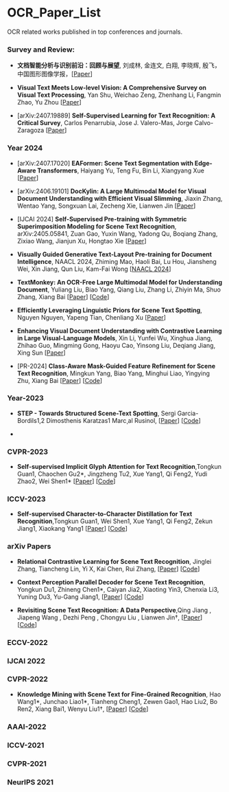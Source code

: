 # OCR_Paper_List
OCR related works published in top conferences and journals. 


### Survey and Review: 

* **文档智能分析与识别前沿：回顾与展望**, 刘成林, 金连文, 白翔, 李晓辉, 殷飞，中国图形图像学报，[[Paper](http://www.cjig.cn/jig/ch/reader/view_abstract.aspx?file_no=202211150000002)]
* **Visual Text Meets Low-level Vision: A Comprehensive Survey on Visual Text Processing**, Yan Shu, Weichao Zeng, Zhenhang Li, Fangmin Zhao, Yu Zhou
  [[Paper](https://arxiv.org/abs/2402.03082)]

* [arXiv:2407.19889] **Self-Supervised Learning for Text Recognition: A Critical Survey**, Carlos Penarrubia, Jose J. Valero-Mas, Jorge Calvo-Zaragoza
  [[Paper](https://arxiv.org/abs/2407.19889)]
  


### Year 2024 

* [arXiv:2407.17020] **EAFormer: Scene Text Segmentation with Edge-Aware Transformers**, Haiyang Yu, Teng Fu, Bin Li, Xiangyang Xue
  [[Paper](https://arxiv.org/abs/2407.17020)] 

* [arXiv:2406.19101] **DocKylin: A Large Multimodal Model for Visual Document Understanding with Efficient Visual Slimming**,
  Jiaxin Zhang, Wentao Yang, Songxuan Lai, Zecheng Xie, Lianwen Jin
  [[Paper](https://arxiv.org/abs/2406.19101)] 
  
* [IJCAI 2024] **Self-Supervised Pre-training with Symmetric Superimposition Modeling for Scene Text Recognition**, arXiv:2405.05841, 
  Zuan Gao, Yuxin Wang, Yadong Qu, Boqiang Zhang, Zixiao Wang, Jianjun Xu, Hongtao Xie
  [[Paper](https://arxiv.org/abs/2405.05841)]  

* **Visually Guided Generative Text-Layout Pre-training for Document Intelligence**, NAACL 2024, 
  Zhiming Mao, Haoli Bai, Lu Hou, Jiansheng Wei, Xin Jiang, Qun Liu, Kam-Fai Wong
  [[NAACL 2024](https://arxiv.org/abs/2403.16516)] 
  
* **TextMonkey: An OCR-Free Large Multimodal Model for Understanding Document**, Yuliang Liu, Biao Yang, Qiang Liu, Zhang Li, Zhiyin Ma, Shuo Zhang, Xiang Bai
  [[Paper](https://arxiv.org/abs/2403.04473)]
  [[Code](https://github.com/Yuliang-Liu/Monkey)]

* **Efficiently Leveraging Linguistic Priors for Scene Text Spotting**, Nguyen Nguyen, Yapeng Tian, Chenliang Xu
  [[Paper](https://arxiv.org/abs/2402.17134)] 

* **Enhancing Visual Document Understanding with Contrastive Learning in Large Visual-Language Models**, Xin Li, Yunfei Wu, Xinghua Jiang, Zhihao Guo, Mingming Gong, Haoyu Cao, Yinsong Liu, Deqiang Jiang, Xing Sun
  [[Paper](https://arxiv.org/abs/2402.19014)]

* [PR-2024] **Class-Aware Mask-Guided Feature Refinement for Scene Text Recognition**, Mingkun Yang, Biao Yang, Minghui Liao, Yingying Zhu, Xiang Bai
  [[Paper](https://arxiv.org/abs/2402.13643)]
  [[Code](https://github.com/MelosY/CAM )]
  
  
### Year-2023 

* **STEP - Towards Structured Scene-Text Spotting**, Sergi Garcia-Bordils1,2 Dimosthenis Karatzas1 Marc¸al Rusinol, [[Paper](https://arxiv.org/pdf/2309.02356.pdf)] [[Code](https://github.com/Sergigb/)]

* 

### CVPR-2023

* **Self-supervised Implicit Glyph Attention for Text Recognition**,Tongkun Guan1, Chaochen Gu2*, Jingzheng Tu2, Xue Yang1, Qi Feng2, Yudi Zhao2, Wei Shen1*
[[Paper](https://openaccess.thecvf.com/content/CVPR2023/papers/Guan_Self-Supervised_Implicit_Glyph_Attention_for_Text_Recognition_CVPR_2023_paper.pdf)]
[[Code](https://github.com/TongkunGuan/SIGA)]



### ICCV-2023

* **Self-supervised Character-to-Character Distillation for Text Recognition**,Tongkun Guan1, Wei Shen1, Xue Yang1, Qi Feng2, Zekun Jiang1, Xiaokang Yang1
[[Paper](https://arxiv.org/pdf/2211.00288.pdf)]
[[Code](https://github.com/TongkunGuan/CCD)]


### arXiv Papers 

* **Relational Contrastive Learning for Scene Text Recognition**, Jinglei Zhang, Tiancheng Lin, Yi X, Kai Chen, Rui Zhang,
[[Paper](https://arxiv.org/pdf/2308.00508.pdf)]
[[Code](https://github.com/ThunderVVV/RCLSTR)] 

* **Context Perception Parallel Decoder for Scene Text Recognition**, Yongkun Du1, Zhineng Chen1*, Caiyan Jia2, Xiaoting Yin3, Chenxia Li3, Yuning Du3, Yu-Gang Jiang1,
[[Paper](https://arxiv.org/pdf/2307.12270.pdf)]
[[Code]()]

* **Revisiting Scene Text Recognition: A Data Perspective**,Qing Jiang , Jiapeng Wang , Dezhi Peng , Chongyu Liu , Lianwen Jin†,
[[Paper](https://arxiv.org/pdf/2307.08723.pdf)]
[[Code](https://github.com/Mountchicken/Union14M)]


### ECCV-2022 
### IJCAI 2022 
### CVPR-2022



* **Knowledge Mining with Scene Text for Fine-Grained Recognition**, Hao Wang1*, Junchao Liao1*, Tianheng Cheng1, Zewen Gao1, Hao Liu2, Bo Ren2, Xiang Bai1, Wenyu Liu1†,
[[Paper](https://arxiv.org/pdf/2203.14215.pdf)]
[[Code](https://github.com/lanfeng4659/KnowledgeMiningWithSceneText)]


### AAAI-2022 
### ICCV-2021
### CVPR-2021
### NeurIPS 2021
